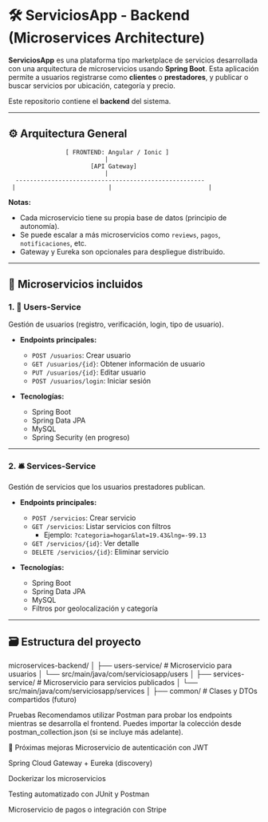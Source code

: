 # 🛠️ ServiciosApp - Backend (Microservices Architecture)

**ServiciosApp** es una plataforma tipo marketplace de servicios desarrollada con una arquitectura de microservicios usando **Spring Boot**. Esta aplicación permite a usuarios registrarse como **clientes** o **prestadores**, y publicar o buscar servicios por ubicación, categoría y precio.

Este repositorio contiene el **backend** del sistema.

---

## ⚙️ Arquitectura General

                    [ FRONTEND: Angular / Ionic ]
                               |
                           [API Gateway]
                               |
      -----------------------------------------------------
     |                          |                           |

**Notas:**
- Cada microservicio tiene su propia base de datos (principio de autonomía).
- Se puede escalar a más microservicios como `reviews`, `pagos`, `notificaciones`, etc.
- Gateway y Eureka son opcionales para despliegue distribuido.

---

## 🧱 Microservicios incluidos

### 1. 📇 Users-Service
Gestión de usuarios (registro, verificación, login, tipo de usuario).

- **Endpoints principales:**
  - `POST /usuarios`: Crear usuario
  - `GET /usuarios/{id}`: Obtener información de usuario
  - `PUT /usuarios/{id}`: Editar usuario
  - `POST /usuarios/login`: Iniciar sesión

- **Tecnologías:**
  - Spring Boot
  - Spring Data JPA
  - MySQL
  - Spring Security (en progreso)

---

### 2. 🛎️ Services-Service
Gestión de servicios que los usuarios prestadores publican.

- **Endpoints principales:**
  - `POST /servicios`: Crear servicio
  - `GET /servicios`: Listar servicios con filtros
    - Ejemplo: `?categoria=hogar&lat=19.43&lng=-99.13`
  - `GET /servicios/{id}`: Ver detalle
  - `DELETE /servicios/{id}`: Eliminar servicio

- **Tecnologías:**
  - Spring Boot
  - Spring Data JPA
  - MySQL
  - Filtros por geolocalización y categoría

---

## 🗃️ Estructura del proyecto
microservices-backend/
│
├── users-service/ # Microservicio para usuarios
│ └── src/main/java/com/serviciosapp/users
│
├── services-service/ # Microservicio para servicios publicados
│ └── src/main/java/com/serviciosapp/services
│
├── common/ # Clases y DTOs compartidos (futuro)

 Pruebas
Recomendamos utilizar Postman para probar los endpoints mientras se desarrolla el frontend. Puedes importar la colección desde postman_collection.json (si se incluye más adelante).

📌 Próximas mejoras
 Microservicio de autenticación con JWT

 Spring Cloud Gateway + Eureka (discovery)

 Dockerizar los microservicios

 Testing automatizado con JUnit y Postman

 Microservicio de pagos o integración con Stripe
